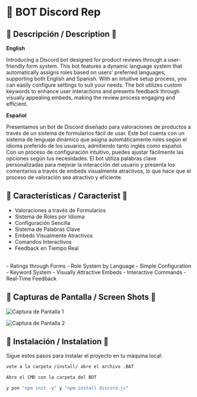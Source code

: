 # 🌟 BOT Discord Rep

## **📖 Descripción / Description 📖**

**English**

Introducing a Discord bot designed for product reviews through a user-friendly form system. This bot features a dynamic language system that automatically assigns roles based on users’ preferred languages, supporting both English and Spanish. With an intuitive setup process, you can easily configure settings to suit your needs. The bot utilizes custom keywords to enhance user interactions and presents feedback through visually appealing embeds, making the review process engaging and efficient.

**Español**

Presentamos un bot de Discord diseñado para valoraciones de productos a través de un sistema de formularios fácil de usar. Este bot cuenta con un sistema de lenguaje dinámico que asigna automáticamente roles según el idioma preferido de los usuarios, admitiendo tanto inglés como español. Con un proceso de configuración intuitivo, puedes ajustar fácilmente las opciones según tus necesidades. El bot utiliza palabras clave personalizadas para mejorar la interacción del usuario y presenta los comentarios a través de embeds visualmente atractivos, lo que hace que el proceso de valoración sea atractivo y eficiente.


## 🚀 **Características / Caracterist 🚀**

- Valoraciones a través de Formularios
- Sistema de Roles por Idioma
- Configuración Sencilla
- Sistema de Palabras Clave
- Embeds Visualmente Atractivos
- Comandos Interactivos
- Feedback en Tiempo Real
<br>
- Ratings through Forms
- Role System by Language
- Simple Configuration
- Keyword System
- Visually Attractive Embeds
- Interactive Commands
- Real-Time Feedback

## 📸 **Capturas de Pantalla / Screen Shots** 📸 

![Captura de Pantalla 1](https://i.postimg.cc/FdtPcbMM/Captura-de-pantalla-2024-10-02-165427.png) <!-- Reemplaza con la URL de tu imagen -->

![Captura de Pantalla 2](https://i.postimg.cc/6p9KHLJy/Captura-de-pantalla-2024-09-05-234819.png) <!-- Reemplaza con la URL de tu imagen -->


## 🔧 Instalación / Instalation 🔧

Sigue estos pasos para instalar el proyecto en tu máquina local:

```bash
vete a la carpeta /install/ abre el archivo .BAT

Abre el CMD con la carpeta del BOT

y pon "npm init -y" y "npm install discord.js"
